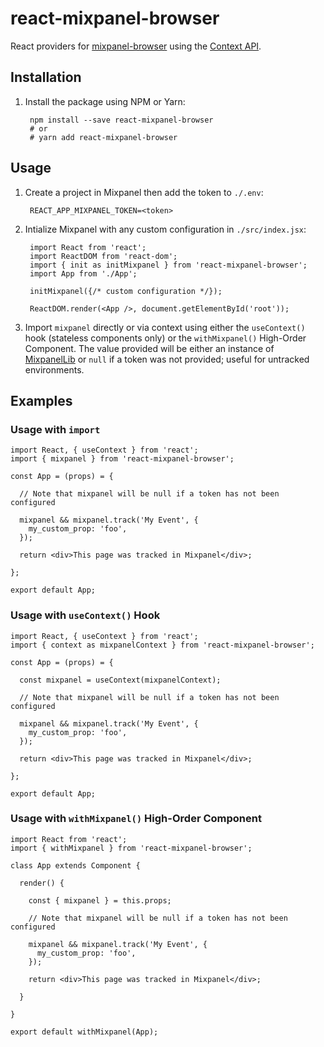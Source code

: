 # react-mixpanel-browser

React providers for [mixpanel-browser](https://www.npmjs.com/package/mixpanel-browser) using the [Context API](https://reactjs.org/docs/context.html).

## Installation

1. Install the package using NPM or Yarn:

        npm install --save react-mixpanel-browser
        # or
        # yarn add react-mixpanel-browser

## Usage

1. Create a project in Mixpanel then add the token to `./.env`:

        REACT_APP_MIXPANEL_TOKEN=<token>

2. Intialize Mixpanel with any custom configuration in `./src/index.jsx`:

        import React from 'react';
        import ReactDOM from 'react-dom';
        import { init as initMixpanel } from 'react-mixpanel-browser';
        import App from './App';

        initMixpanel({/* custom configuration */});

        ReactDOM.render(<App />, document.getElementById('root'));

3. Import `mixpanel` directly or via context using either the `useContext()` hook (stateless components only) or the `withMixpanel()` High-Order Component. The value provided will be either an instance of [MixpanelLib](https://developer.mixpanel.com/docs/javascript-full-api-reference) or `null` if a token was not provided; useful for untracked environments.

## Examples

### Usage with `import` ###

    import React, { useContext } from 'react';
    import { mixpanel } from 'react-mixpanel-browser';

    const App = (props) = {

      // Note that mixpanel will be null if a token has not been configured

      mixpanel && mixpanel.track('My Event', {
        my_custom_prop: 'foo',
      });

      return <div>This page was tracked in Mixpanel</div>;

    };

    export default App;

### Usage with `useContext()` Hook ###

    import React, { useContext } from 'react';
    import { context as mixpanelContext } from 'react-mixpanel-browser';

    const App = (props) = {

      const mixpanel = useContext(mixpanelContext);

      // Note that mixpanel will be null if a token has not been configured

      mixpanel && mixpanel.track('My Event', {
        my_custom_prop: 'foo',
      });

      return <div>This page was tracked in Mixpanel</div>;

    };

    export default App;

### Usage with `withMixpanel()` High-Order Component

    import React from 'react';
    import { withMixpanel } from 'react-mixpanel-browser';

    class App extends Component {

      render() {

        const { mixpanel } = this.props;

        // Note that mixpanel will be null if a token has not been configured

        mixpanel && mixpanel.track('My Event', {
          my_custom_prop: 'foo',
        });

        return <div>This page was tracked in Mixpanel</div>;

      }

    }

    export default withMixpanel(App);
